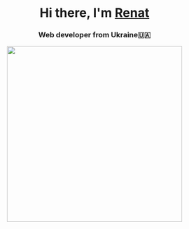 <h1 align="center">Hi there, I'm <a href="http://x.dev-group.live/portfolio.html" target="_blank">Renat</a> 

<h3 align="center">Web developer from Ukraine🇺🇦</h3>



<div align="center">
  <img src="https://media.giphy.com/media/RhrAi0KejGlYbpanuQ/giphy.gif" width="400" height="400"/>
</div>


<!--
**Ren3846/Ren3846** is a ✨ _special_ ✨ repository because its `README.md` (this file) appears on your GitHub profile.

//p;
